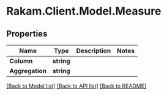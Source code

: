 # Rakam.Client.Model.Measure
## Properties

Name | Type | Description | Notes
------------ | ------------- | ------------- | -------------
**Column** | **string** |  | 
**Aggregation** | **string** |  | 

[[Back to Model list]](../README.md#documentation-for-models) [[Back to API list]](../README.md#documentation-for-api-endpoints) [[Back to README]](../README.md)

